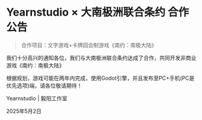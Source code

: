 # Yearnstudio × 大南极洲联合条约 合作公告

> 合作项目：文字游戏+卡牌回合制游戏《南约：南极大陆》

我们十分高兴的通知各位，我们与大南极洲联合条约达成了合作，共同开发非商业游戏《南约：南极大陆》

根据规划，游戏可能在两年内完成，使用Godot引擎，并且发布至PC+手机(PC是优先选项)端，请各位敬请期待！

Yearnstudio | 毅阳工作室

2025年5月2日
